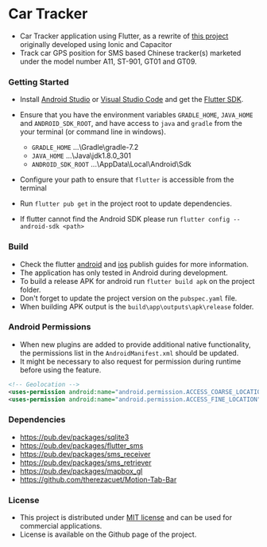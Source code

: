 # Car Tracker

- Car Tracker application using Flutter, as a rewrite of [this project](https://github.com/tentone/car-tracker-ion) originally developed using Ionic and Capacitor 
- Track car GPS position for SMS based Chinese tracker(s) marketed under the model number A11, ST-901, GT01 and GT09.



### Getting Started

- Install [Android Studio](https://developer.android.com/studio) or [Visual Studio Code](https://code.visualstudio.com/) and get the [Flutter SDK](https://flutter.dev/).

- Ensure that you have the environment variables `GRADLE_HOME`, `JAVA_HOME` and `ANDROID_SDK_ROOT`, and have access to `java` and `gradle` from the your terminal (or command line in windows).

  - `GRADLE_HOME` ...\Gradle\gradle-7.2
  - `JAVA_HOME` ...\Java\jdk1.8.0_301
  - `ANDROID_SDK_ROOT` ...\AppData\Local\Android\Sdk

- Configure your path to ensure that `flutter` is accessible from the terminal

- Run `flutter pub get` in the project root to update dependencies.

- If flutter cannot find the Android SDK please run `flutter config --android-sdk <path>`

  

### Build

- Check the flutter [android](https://flutter.io/docs/deployment/android) and [ios](https://flutter.io/docs/deployment/ios) publish guides for more information.
- The application has only tested in Android during development.
- To build a release APK for android run `flutter build apk` on the project folder.
- Don't forget to update the project version on the `pubspec.yaml` file.
- When building APK output is the `build\app\outputs\apk\release` folder.



### Android Permissions

- When new plugins are added to provide additional native functionality, the permissions list in the `AndroidManifest.xml` should be updated.
- It might be necessary to also request for permission during runtime before using the feature.

```xml
<!-- Geolocation -->
<uses-permission android:name="android.permission.ACCESS_COARSE_LOCATION" />
<uses-permission android:name="android.permission.ACCESS_FINE_LOCATION" />
```



### Dependencies
- https://pub.dev/packages/sqlite3
- https://pub.dev/packages/flutter_sms
- https://pub.dev/packages/sms_receiver
- https://pub.dev/packages/sms_retriever
- https://pub.dev/packages/mapbox_gl
- https://github.com/therezacuet/Motion-Tab-Bar




### License

- This project is distributed under [MIT license](https://opensource.org/licenses/MIT) and can be used for commercial applications.
- License is available on the Github page of the project.